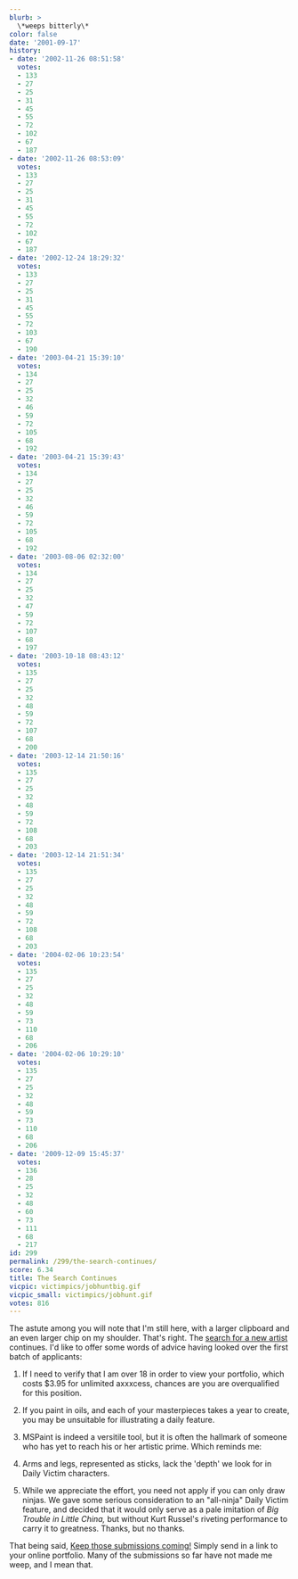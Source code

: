 ```yaml
---
blurb: >
  \*weeps bitterly\*
color: false
date: '2001-09-17'
history:
- date: '2002-11-26 08:51:58'
  votes:
  - 133
  - 27
  - 25
  - 31
  - 45
  - 55
  - 72
  - 102
  - 67
  - 187
- date: '2002-11-26 08:53:09'
  votes:
  - 133
  - 27
  - 25
  - 31
  - 45
  - 55
  - 72
  - 102
  - 67
  - 187
- date: '2002-12-24 18:29:32'
  votes:
  - 133
  - 27
  - 25
  - 31
  - 45
  - 55
  - 72
  - 103
  - 67
  - 190
- date: '2003-04-21 15:39:10'
  votes:
  - 134
  - 27
  - 25
  - 32
  - 46
  - 59
  - 72
  - 105
  - 68
  - 192
- date: '2003-04-21 15:39:43'
  votes:
  - 134
  - 27
  - 25
  - 32
  - 46
  - 59
  - 72
  - 105
  - 68
  - 192
- date: '2003-08-06 02:32:00'
  votes:
  - 134
  - 27
  - 25
  - 32
  - 47
  - 59
  - 72
  - 107
  - 68
  - 197
- date: '2003-10-18 08:43:12'
  votes:
  - 135
  - 27
  - 25
  - 32
  - 48
  - 59
  - 72
  - 107
  - 68
  - 200
- date: '2003-12-14 21:50:16'
  votes:
  - 135
  - 27
  - 25
  - 32
  - 48
  - 59
  - 72
  - 108
  - 68
  - 203
- date: '2003-12-14 21:51:34'
  votes:
  - 135
  - 27
  - 25
  - 32
  - 48
  - 59
  - 72
  - 108
  - 68
  - 203
- date: '2004-02-06 10:23:54'
  votes:
  - 135
  - 27
  - 25
  - 32
  - 48
  - 59
  - 73
  - 110
  - 68
  - 206
- date: '2004-02-06 10:29:10'
  votes:
  - 135
  - 27
  - 25
  - 32
  - 48
  - 59
  - 73
  - 110
  - 68
  - 206
- date: '2009-12-09 15:45:37'
  votes:
  - 136
  - 28
  - 25
  - 32
  - 48
  - 60
  - 73
  - 111
  - 68
  - 217
id: 299
permalink: /299/the-search-continues/
score: 6.34
title: The Search Continues
vicpic: victimpics/jobhuntbig.gif
vicpic_small: victimpics/jobhunt.gif
votes: 816
---
```


The astute among you will note that I'm still here, with a larger
clipboard and an even larger chip on my shoulder. That's right. The
[search for a new artist](@/victim/298.md) continues. I'd like to
offer some words of advice having looked over the first batch of
applicants:

1. If I need to verify that I am over 18 in order to view your
portfolio, which costs $3.95 for unlimited axxxcess, chances are you are
overqualified for this position.

2. If you paint in oils, and each of your masterpieces takes a year to
create, you may be unsuitable for illustrating a daily feature.

3. MSPaint is indeed a versitile tool, but it is often the hallmark of
someone who has yet to reach his or her artistic prime. Which reminds
me:

4. Arms and legs, represented as sticks, lack the 'depth' we look for in
Daily Victim characters.

5. While we appreciate the effort, you need not apply if you can only
draw ninjas. We gave some serious consideration to an "all-ninja" Daily
Victim feature, and decided that it would only serve as a pale imitation
of *Big Trouble in Little China,* but without Kurt Russel's riveting
performance to carry it to greatness. Thanks, but no thanks.

That being said, [Keep those submissions
coming!](mailto:fargo@gamespy.com) Simply send in a link to your online
portfolio. Many of the submissions so far have not made me weep, and I
mean that.